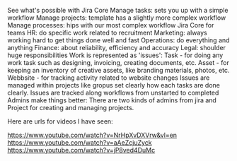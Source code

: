 See what's possible with Jira Core
Manage tasks: sets you up with a simple workflow
Manage projects: template has a slightly more complex workflow
Manage processes: hips with our most complex workflow
Jira Core for teams
HR: do specific work related to recruitment
Marketing: always working hard to get things done well and fast
Operations: do everything and anything
Finance: about reliability, efficiency and accuracy
Legal: shoulder huge responsibilities
Work is represented as 'issues':
Task - for doing any work task such as designing, invoicing, creating documents, etc.
Asset - for keeping an inventory of creative assets, like branding materials, photos, etc.
Webbsite - for tracking activity related to website changes
Issues are managed within projects like gropus set clearly how each tasks are done clearly.
Issues are tracked along workflows from unstarted to completed
Admins make things better:
There are two kinds of admins from jira and Project for creating and managing projects.



Here are urls for videos I have seen:

https://www.youtube.com/watch?v=NrHpXvDXVrw&vl=en
https://www.youtube.com/watch?v=aAeZcjuZyck
https://www.youtube.com/watch?v=jP8ved4DuMc
